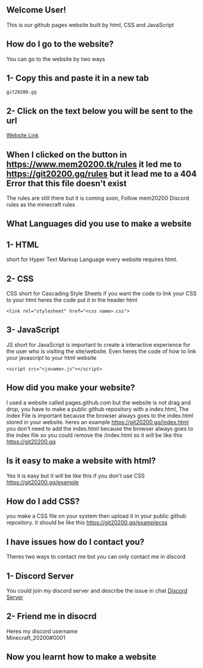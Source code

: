 ## Welcome User!
This is our github pages website built by html, CSS and JavaScript
## How do I go to the website?
You can go to the website by two ways
## 1- Copy this and paste it in a new tab 

```
git20200.gq
```
## 2- Click on the text below you will be sent to the url 
[Website Link](https://git20200.gq)
## When I clicked on the button in https://www.mem20200.tk/rules it led me to https://git20200.gq/rules but it lead me to a 404 Error that this file doesn't exist 
The rules are still there but it is coming soon, Follow mem20200 Discord rules as the minecraft rules
## What Languages did you use to make a website
## 1- HTML 
short for Hyper Text Markup Language every website requires html.
## 2- CSS
CSS short for Cascading Style Sheets if you want the code to link your CSS to your html heres the code put it in the header html
```
<link rel="stylesheet" href="<css name>.css">
```
## 3- JavaScript
JS short for JavaScript is important to create a interactive experience for the user who is visiting the site/website. Even heres the code of how to link your javascript to your html website
```
<script src="<jsname>.js"></script>
```
## How did you make your website?
I used a website called pages.github.com but the website is not drag and drop, you have to make a public github repository with a index.html, The Index File is important because the browser always goes to the index.html stored in your website. heres an example
https://git20200.gq/index.html 
<br>
you don't need to add the index.html because the browser always goes to the index file so you could remove the /index.html so it will be like this
<br>
https://git20200.gq
## Is it easy to make a website with html?
Yes it is easy but it will be like this if you don't use CSS
https://git20200.gq/example
<br>
## How do I add CSS?
you make a CSS file on your system then upload it in your public github repository. it should be like this
https://git20200.gq/examplecss
## I have issues how do I contact you?
Theres two ways to contact me but you can only contact me in discord
## 1- Discord Server
You could join my discord server and describe the issue in chat [Discord Server](https://discord.meme20200.tk) 
## 2- Friend me in disocrd
Heres my discord username 
<br>
Minecraft_20200#0001
## Now you learnt how to make a website





